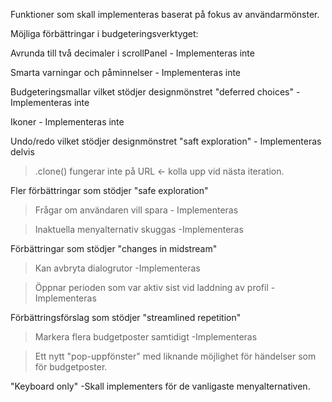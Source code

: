 Funktioner som skall implementeras baserat på fokus av användarmönster.

Möjliga förbättringar i budgeteringsverktyget:

Avrunda till två decimaler i scrollPanel - Implementeras inte

Smarta varningar och påminnelser - Implementeras inte

Budgeteringsmallar vilket stödjer designmönstret "deferred choices" - Implementeras inte

Ikoner - Implementeras inte

Undo/redo vilket stödjer designmönstret "saft exploration" - Implementeras delvis
> .clone() fungerar inte på URL <- kolla upp vid nästa iteration.

Fler förbättringar som stödjer "safe exploration"
> Frågar om användaren vill spara - Implementeras

> Inaktuella menyalternativ skuggas -Implementeras

Förbättringar som stödjer "changes in midstream"
> Kan avbryta dialogrutor -Implementeras

> Öppnar perioden som var aktiv sist vid laddning av profil -Implementeras

Förbättringsförslag som stödjer "streamlined repetition"
> Markera flera budgetposter samtidigt -Implementeras

> Ett nytt "pop-uppfönster" med liknande möjlighet för händelser som för budgetposter.

"Keyboard only" -Skall implementers för de vanligaste menyalternativen.